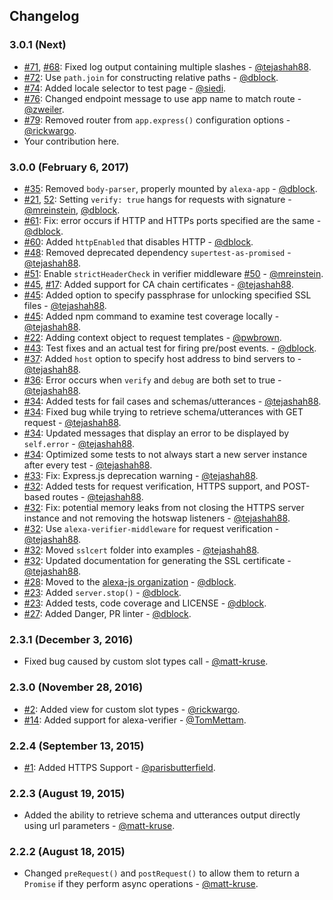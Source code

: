 ## Changelog

### 3.0.1 (Next)

* [#71](https://github.com/alexa-js/alexa-app-server/pull/71), [#68](https://github.com/alexa-js/alexa-app-server/issues/68): Fixed log output containing multiple slashes - [@tejashah88](https://github.com/tejashah88).
* [#72](https://github.com/alexa-js/alexa-app-server/pull/72): Use `path.join` for constructing relative paths - [@dblock](https://github.com/dblock).
* [#74](https://github.com/alexa-js/alexa-app-server/pull/74): Added locale selector to test page - [@siedi](https://github.com/siedi).
* [#76](https://github.com/alexa-js/alexa-app-server/pull/76): Changed endpoint message to use app name to match route - [@zweiler](https://github.com/zweiler).
* [#79](https://github.com/alexa-js/alexa-app-server/pull/77): Removed router from `app.express()` configuration options - [@rickwargo](https://github.com/rickwargo).
* Your contribution here.

### 3.0.0 (February 6, 2017)

* [#35](https://github.com/alexa-js/alexa-app-server/issues/35): Removed `body-parser`, properly mounted by `alexa-app` - [@dblock](https://github.com/dblock).
* [#21](https://github.com/alexa-js/alexa-app-server/issues/21), [52](https://github.com/alexa-js/alexa-app-server/issues/52): Setting `verify: true` hangs for requests with signature - [@mreinstein](https://github.com/mreinstein), [@dblock](https://github.com/dblock).
* [#61](https://github.com/alexa-js/alexa-app-server/pull/61): Fix: error occurs if HTTP and HTTPs ports specified are the same - [@dblock](https://github.com/dblock).
* [#60](https://github.com/alexa-js/alexa-app-server/pull/60): Added `httpEnabled` that disables HTTP - [@dblock](https://github.com/dblock).
* [#48](https://github.com/alexa-js/alexa-app-server/pull/48): Removed deprecated dependency `supertest-as-promised` - [@tejashah88](https://github.com/tejashah88).
* [#51](https://github.com/alexa-js/alexa-app-server/pull/51): Enable `strictHeaderCheck` in verifier middleware [#50](https://github.com/alexa-js/alexa-app-server/issues/50) - [@mreinstein](https://github.com/mreinstein).
* [#45](https://github.com/alexa-js/alexa-app-server/pull/45), [#17](https://github.com/alexa-js/alexa-app-server/pull/17): Added support for CA chain certificates - [@tejashah88](https://github.com/tejashah88).
* [#45](https://github.com/alexa-js/alexa-app-server/pull/45): Added option to specify passphrase for unlocking specified SSL files - [@tejashah88](https://github.com/tejashah88).
* [#45](https://github.com/alexa-js/alexa-app-server/pull/45): Added npm command to examine test coverage locally - [@tejashah88](https://github.com/tejashah88).
* [#22](https://github.com/alexa-js/alexa-app-server/pull/22): Adding context object to request templates - [@pwbrown](https://github.com/pwbrown).
* [#43](https://github.com/alexa-js/alexa-app-server/pull/43): Test fixes and an actual test for firing pre/post events. - [@dblock](https://github.com/dblock).
* [#37](https://github.com/alexa-js/alexa-app-server/pull/37): Added `host` option to specify host address to bind servers to - [@tejashah88](https://github.com/tejashah88).
* [#36](https://github.com/alexa-js/alexa-app-server/pull/36): Error occurs when `verify` and `debug` are both set to true - [@tejashah88](https://github.com/tejashah88).
* [#34](https://github.com/alexa-js/alexa-app-server/pull/34): Added tests for fail cases and schemas/utterances - [@tejashah88](https://github.com/tejashah88).
* [#34](https://github.com/alexa-js/alexa-app-server/pull/34): Fixed bug while trying to retrieve schema/utterances with GET request - [@tejashah88](https://github.com/tejashah88).
* [#34](https://github.com/alexa-js/alexa-app-server/pull/34): Updated messages that display an error to be displayed by `self.error` - [@tejashah88](https://github.com/tejashah88).
* [#34](https://github.com/alexa-js/alexa-app-server/pull/34): Optimized some tests to not always start a new server instance after every test - [@tejashah88](https://github.com/tejashah88).
* [#33](https://github.com/alexa-js/alexa-app-server/pull/33): Fix: Express.js deprecation warning - [@tejashah88](https://github.com/tejashah88).
* [#32](https://github.com/alexa-js/alexa-app-server/pull/32): Added tests for request verification, HTTPS support, and POST-based routes - [@tejashah88](https://github.com/tejashah88).
* [#32](https://github.com/alexa-js/alexa-app-server/pull/32): Fix: potential memory leaks from not closing the HTTPS server instance and not removing the hotswap listeners - [@tejashah88](https://github.com/tejashah88).
* [#32](https://github.com/alexa-js/alexa-app-server/pull/32): Use `alexa-verifier-middleware` for request verification - [@tejashah88](https://github.com/tejashah88).
* [#32](https://github.com/alexa-js/alexa-app-server/pull/32): Moved `sslcert` folder into examples - [@tejashah88](https://github.com/tejashah88).
* [#32](https://github.com/alexa-js/alexa-app-server/pull/32): Updated documentation for generating the SSL certificate - [@tejashah88](https://github.com/tejashah88).
* [#28](https://github.com/alexa-js/alexa-app-server/pull/28): Moved to the [alexa-js organization](https://github.com/alexa-js) - [@dblock](https://github.com/dblock).
* [#23](https://github.com/alexa-js/alexa-app-server/pull/23): Added `server.stop()` - [@dblock](https://github.com/dblock).
* [#23](https://github.com/alexa-js/alexa-app-server/pull/23): Added tests, code coverage and LICENSE - [@dblock](https://github.com/dblock).
* [#27](https://github.com/alexa-js/alexa-app-server/pull/27): Added Danger, PR linter - [@dblock](https://github.com/dblock).

### 2.3.1 (December 3, 2016)

* Fixed bug caused by custom slot types call - [@matt-kruse](https://github.com/matt-kruse).

### 2.3.0 (November 28, 2016)

* [#2](https://github.com/alexa-js/alexa-app-server/pull/2): Added view for custom slot types - [@rickwargo](https://github.com/rickwargo).
* [#14](https://github.com/alexa-js/alexa-app-server/pull/2): Added support for alexa-verifier - [@TomMettam](https://github.com/TomMettam).

### 2.2.4 (September 13, 2015)

* [#1](https://github.com/alexa-js/alexa-app-server/pull/1): Added HTTPS Support - [@parisbutterfield](https://github.com/parisbutterfield).

### 2.2.3 (August 19, 2015)

* Added the ability to retrieve schema and utterances output directly using url parameters - [@matt-kruse](https://github.com/matt-kruse).

### 2.2.2 (August 18, 2015)

* Changed `preRequest()` and `postRequest()` to allow them to return a `Promise` if they perform async operations - [@matt-kruse](https://github.com/matt-kruse).
